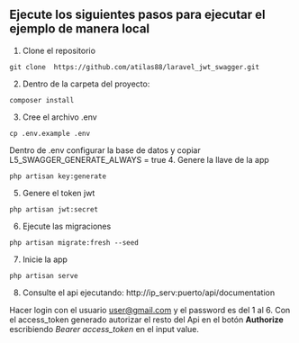 ##  Ejecute los siguientes pasos para ejecutar el ejemplo de manera local

1. Clone el repositorio
```
git clone  https://github.com/atilas88/laravel_jwt_swagger.git
```
2. Dentro de la carpeta del proyecto:
```
composer install
```
3. Cree el archivo .env
```
cp .env.example .env
```
Dentro de .env configurar la base de datos y copiar L5_SWAGGER_GENERATE_ALWAYS = true
4. Genere la llave de la app
```
php artisan key:generate
```
5. Genere el token jwt
```
php artisan jwt:secret
```
6. Ejecute las migraciones
```
php artisan migrate:fresh --seed
```
7. Inicie la app
```
php artisan serve
```
8. Consulte el api ejecutando:
http://ip_serv:puerto/api/documentation

Hacer login con el usuario user@gmail.com y el password es del 1 al 6. Con el access_token generado autorizar el resto del Api en el botón **Authorize** escribiendo *Bearer access_token* en el input value.

